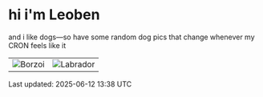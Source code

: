 # hi i'm Leoben

and i like dogs—so have some random dog pics that change whenever my CRON feels like it

|  |  |
|--------|----------|
| ![Borzoi](https://random-dog-vercel.vercel.app/api/random-borzoi?v=1749735499) | ![Labrador](https://random-dog-vercel.vercel.app/api/random-labrador?v=1749735499) |

Last updated: 2025-06-12 13:38 UTC

